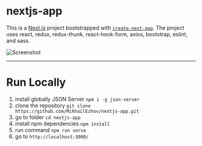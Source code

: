 # nextjs-app


This is a [Next.js](https://nextjs.org/) project bootstrapped with [`create-next-app`](https://github.com/vercel/next.js/tree/canary/packages/create-next-app). The project uses react, redux, redux-thunk, react-hook-form, axios, bootstrap, eslint, and sass.

![Screenshot](https://repository-images.githubusercontent.com/564606922/4337802f-c9f1-4bf5-9bba-b4d3a70e293c)

____


# Run Locally

1. install globally JSON Server `npm i -g json-server`
2. clone the repository `git clone https://github.com/MikhailEzhov/nextjs-app.git`
3. go to folder `cd nextjs-app`
4. install npm dependencies `npm install`
5. run command `npm run serve`
6. go to `http://localhost:3000/`
